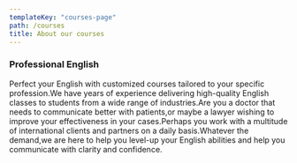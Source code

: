 ```yaml
---
templateKey: "courses-page"
path: /courses
title: About our courses
---
```


### Professional English

Perfect your English with customized courses tailored to your specific profession.We have years of experience delivering high-quality English classes to students from a wide range of industries.Are you a doctor that needs to communicate better with patients,or maybe a lawyer wishing to improve your effectiveness in your cases.Perhaps you work with a multitude of international clients and partners on a daily basis.Whatever the demand,we are here to help you level-up your English abilities and help you communicate with clarity and confidence.
